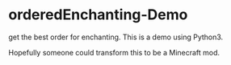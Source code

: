 # orderedEnchanting-Demo
get the best order for enchanting. 
This is a demo using Python3.

Hopefully someone could transform this to be a Minecraft mod.
